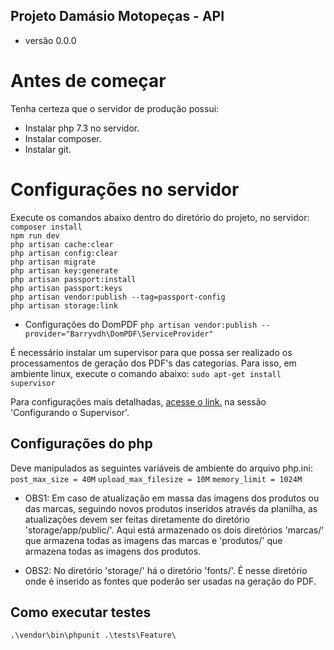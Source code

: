 ## Projeto Damásio Motopeças - API
* versão 0.0.0

# Antes de começar
Tenha certeza que o servidor de produção possui:
- Instalar php 7.3 no servidor.
- Instalar composer.
- Instalar git.

# Configurações no servidor
Execute os comandos abaixo dentro do diretório do projeto, no servidor:
``` composer install ``` <br>
``` npm run dev ``` <br>
``` php artisan cache:clear ``` <br>
``` php artisan config:clear ``` <br>
``` php artisan migrate ``` <br>
``` php artisan key:generate ``` <br>
``` php artisan passport:install ``` <br>
``` php artisan passport:keys ``` <br>
``` php artisan vendor:publish --tag=passport-config ``` <br>
``` php artisan storage:link ``` <br>

* Configurações do DomPDF
``` php artisan vendor:publish --provider="Barryvdh\DomPDF\ServiceProvider" ``` <br>

É necessário instalar um supervisor para que possa ser realizado os processamentos de geração
dos PDF's das categorias. Para isso, em ambiente linux, execute o comando abaixo:
``` sudo apt-get install supervisor ```

Para configurações mais detalhadas, [acesse o link.](https://laravel.com/docs/8.x/queues#supervisor-configuration) na sessão 'Configurando o Supervisor'.

## Configurações do php
Deve manipulados as seguintes variáveis de ambiente do arquivo php.ini:
``` post_max_size = 40M ```
``` upload_max_filesize = 10M ```
``` memory_limit = 1024M ```

* OBS1: Em caso de atualização em massa das imagens dos produtos ou das marcas, seguindo novos produtos inseridos através da planilha, as atualizações devem ser feitas diretamente do diretório 'storage/app/public/'. Aqui está armazenado os dois diretórios 'marcas/' que armazena todas as imagens das marcas e 'produtos/' que armazena todas as imagens dos produtos.

* OBS2: No diretório 'storage/' há o diretório 'fonts/'. É nesse diretório onde é inserido as fontes que poderão ser usadas na geração do PDF.

## Como executar testes
``` .\vendor\bin\phpunit .\tests\Feature\ ```